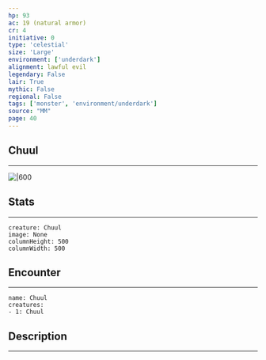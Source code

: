 ```yaml
---
hp: 93
ac: 19 (natural armor)
cr: 4
initiative: 0
type: 'celestial'    
size: 'Large'
environment: ['underdark']
alignment: lawful evil
legendary: False
lair: True
mythic: False
regional: False
tags: ['monster', 'environment/underdark']
source: "MM"
page: 40
---
```


## Chuul
---

![|600](D:/Program%20Files/5e.tools/img/bestiary/MM/Chuul.jpg)

## Stats
---

```statblock
creature: Chuul
image: None
columnHeight: 500
columnWidth: 500
```

## Encounter
---

```encounter-table
name: Chuul
creatures:
- 1: Chuul
```

## Description
---




